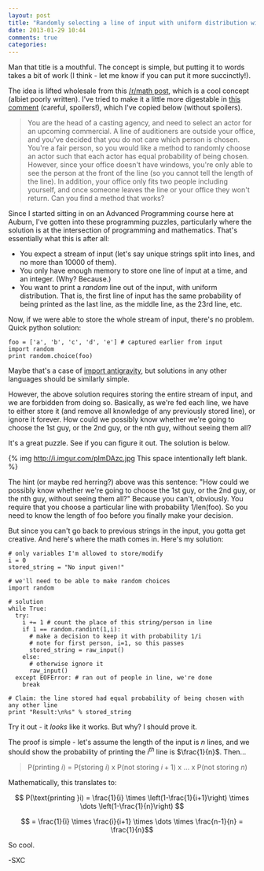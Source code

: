 ```yaml
---
layout: post
title: "Randomly selecting a line of input with uniform distribution without knowing how many lines to expect"
date: 2013-01-29 10:44
comments: true
categories: 
---
```


Man that title is a mouthful. The concept is simple, but putting it to words takes a bit of work (I think - let me know if you can put it more succinctly!).

The idea is lifted wholesale from this [/r/math post](http://www.reddit.com/tb/17fnb2), which is a cool concept (albiet poorly written). I've tried to make it a little more digestable in [this comment](http://www.reddit.com/r/math/comments/17fnb2/an_algorithm_to_randomly_select_an_item_from_a/c85bifv) (careful, spoilers!), which I've copied below (without spoilers).

<!-- more -->

> You are the head of a casting agency, and need to select an actor for an upcoming commercial. A line of auditioners are outside your office, and you've decided that you do not care which person is chosen. You're a fair person, so you would like a method to randomly choose an actor such that each actor has equal probability of being chosen. However, since your office doesn't have windows, you're only able to see the person at the front of the line (so you cannot tell the length of the line). In addition, your office only fits two people including yourself, and once someone leaves the line or your office they won't return. Can you find a method that works?

Since I started sitting in on an Advanced Programming course here at Auburn, I've gotten into these programming puzzles, particularly where the solution is at the intersection of programming and mathematics. That's essentially what this is after all:

* You expect a stream of input (let's say unique strings split into lines, and no more than 10000 of them).
* You only have enough memory to store one line of input at a time, and an integer. (Why? Because.)
* You want to print a *random* line out of the input, with uniform distribution. That is, the first line of input has the same probability of being printed as the last line, as the middle line, as the 23rd line, etc.

Now, if we were able to store the whole stream of input, there's no problem. Quick python solution:

    foo = ['a', 'b', 'c', 'd', 'e'] # captured earlier from input
    import random
    print random.choice(foo)

Maybe that's a case of [import antigravity](http://xkcd.com/353/), but solutions in any other languages should be similarly simple.

However, the above solution requires storing the entire stream of input, and we are forbidden from doing so. Basically, as we're fed each line, we have to either store it (and remove all knowledge of any previously stored line), or ignore it forever. How could we possibly know whether we're going to choose the 1st guy, or the 2nd guy, or the nth guy, without seeing them all?

It's a great puzzle. See if you can figure it out. The solution is below.

{% img http://i.imgur.com/pImDAzc.jpg This space intentionally left blank. %}

The hint (or maybe red herring?) above was this sentence: "How could we possibly know whether we're going to choose the 1st guy, or the 2nd guy, or the nth guy, without seeing them all?" Because you can't, obviously. You require that you choose a particular line with probability 1/len(foo). So you need to know the length of foo before you finally make your decision.

But since you can't go back to previous strings in the input, you gotta get creative. And here's where the math comes in. Here's my solution:

```
# only variables I'm allowed to store/modify
i = 0
stored_string = "No input given!"
 
# we'll need to be able to make random choices
import random
 
# solution
while True:
  try:
    i += 1 # count the place of this string/person in line
    if 1 == random.randint(1,i): 
      # make a decision to keep it with probability 1/i
      # note for first person, i=1, so this passes
      stored_string = raw_input()
    else: 
      # otherwise ignore it
      raw_input()
  except EOFError: # ran out of people in line, we're done
    break
 
# Claim: the line stored had equal probability of being chosen with any other line
print "Result:\n%s" % stored_string 
```

Try it out - it *looks* like it works. But why? I should prove it.

The proof is simple - let's assume the length of the input is $n$ lines, and we should show the probability of printing the $i^{th}$ line is $\frac{1}{n}$. Then...

> P(printing $i$) = P(storing $i$) x P(not storing $i+1$) x ... x P(not storing $n$)

Mathematically, this translates to:

$$ P(\text{printing }i) = \frac{1}{i} \times \left(1-\frac{1}{i+1}\right) \times \dots \left(1-\frac{1}{n}\right) $$

$$ = \frac{1}{i} \times \frac{i}{i+1} \times \dots \times \frac{n-1}{n} = \frac{1}{n}$$

So cool.

-SXC